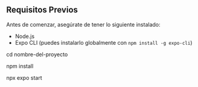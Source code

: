 
## Requisitos Previos

Antes de comenzar, asegúrate de tener lo siguiente instalado:

- Node.js
- Expo CLI (puedes instalarlo globalmente con `npm install -g expo-cli`)

cd nombre-del-proyecto

npm install

npx expo start
